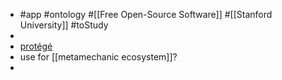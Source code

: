 - #app #ontology #[[Free Open-Source Software]] #[[Stanford University]] #toStudy
-
- [protégé](https://protege.stanford.edu/)
- use for [[metamechanic ecosystem]]?
-
